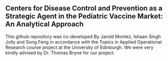 ## Centers for Disease Control and Prevention as a Strategic Agent in the Pediatric Vaccine Market: An Analytical Approach 


This github repository was co-developed By Jarold Montez, Ishaan Singh Jolly and Song Feng in accordance with the Topics in Applied Operational Research course project at the University of Edinburgh. We were very kindly advised by Dr. Thomas Bryne for our project. 






